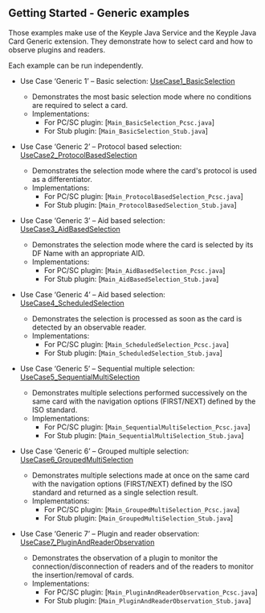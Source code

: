 Getting Started - Generic examples
---

Those examples make use of the Keyple Java Service and the Keyple Java Card Generic extension. They demonstrate how to
select card and how to observe plugins and readers.

Each example can be run independently.

* Use Case ‘Generic 1’ – Basic
  selection: [UseCase1_BasicSelection](https://github.com/eclipse/keyple-service-java-lib/tree/main/examples/src/main/java/org/eclipse/keyple/core/service/examples/UseCase1_BasicSelection)
    * Demonstrates the most basic selection mode where no conditions are required to select a card.
    * Implementations:
        * For PC/SC plugin: [`Main_BasicSelection_Pcsc.java`]
        * For Stub plugin: [`Main_BasicSelection_Stub.java`]

* Use Case ‘Generic 2’ – Protocol based
  selection: [UseCase2_ProtocolBasedSelection](https://github.com/eclipse/keyple-service-java-lib/tree/main/examples/src/main/java/org/eclipse/keyple/core/service/examples/UseCase2_ProtocolBasedSelection)
    * Demonstrates the selection mode where the card's protocol is used as a differentiator.
    * Implementations:
        * For PC/SC plugin: [`Main_ProtocolBasedSelection_Pcsc.java`]
        * For Stub plugin: [`Main_ProtocolBasedSelection_Stub.java`]

* Use Case ‘Generic 3’ – Aid based
  selection: [UseCase3_AidBasedSelection](https://github.com/eclipse/keyple-service-java-lib/tree/main/examples/src/main/java/org/eclipse/keyple/core/service/examples/UseCase3_AidBasedSelection)
    * Demonstrates the selection mode where the card is selected by its DF Name with an appropriate AID.
    * Implementations:
        * For PC/SC plugin: [`Main_AidBasedSelection_Pcsc.java`]
        * For Stub plugin: [`Main_AidBasedSelection_Stub.java`]

* Use Case ‘Generic 4’ – Aid based
  selection: [UseCase4_ScheduledSelection](https://github.com/eclipse/keyple-service-java-lib/tree/main/examples/src/main/java/org/eclipse/keyple/core/service/examples/UseCase4_ScheduledSelection)
    * Demonstrates the selection is processed as soon as the card is detected by an observable reader.
    * Implementations:
        * For PC/SC plugin: [`Main_ScheduledSelection_Pcsc.java`]
        * For Stub plugin: [`Main_ScheduledSelection_Stub.java`]

* Use Case ‘Generic 5’ – Sequential multiple
  selection: [UseCase5_SequentialMultiSelection](https://github.com/eclipse/keyple-service-java-lib/tree/main/examples/src/main/java/org/eclipse/keyple/core/service/examples/UseCase5_SequentialMultiSelection)
    * Demonstrates multiple selections performed successively on the same card with the navigation options (FIRST/NEXT)
      defined by the ISO standard.
    * Implementations:
        * For PC/SC plugin: [`Main_SequentialMultiSelection_Pcsc.java`]
        * For Stub plugin: [`Main_SequentialMultiSelection_Stub.java`]

* Use Case ‘Generic 6’ – Grouped multiple
  selection: [UseCase6_GroupedMultiSelection](https://github.com/eclipse/keyple-service-java-lib/tree/main/examples/src/main/java/org/eclipse/keyple/core/service/examples/UseCase6_GroupedMultiSelection)
    * Demonstrates multiple selections made at once on the same card with the navigation options (FIRST/NEXT) defined by
      the ISO standard and returned as a single selection result.
    * Implementations:
        * For PC/SC plugin: [`Main_GroupedMultiSelection_Pcsc.java`]
        * For Stub plugin: [`Main_GroupedMultiSelection_Stub.java`]

* Use Case ‘Generic 7’ – Plugin and reader
  observation: [UseCase7_PluginAndReaderObservation](https://github.com/eclipse/keyple-service-java-lib/tree/main/examples/src/main/java/org/eclipse/keyple/core/service/examples/UseCase7_PluginAndReaderObservation)
    * Demonstrates the observation of a plugin to monitor the connection/disconnection of readers and of the readers to
      monitor the insertion/removal of cards.
    * Implementations:
        * For PC/SC plugin: [`Main_PluginAndReaderObservation_Pcsc.java`]
        * For Stub plugin: [`Main_PluginAndReaderObservation_Stub.java`]